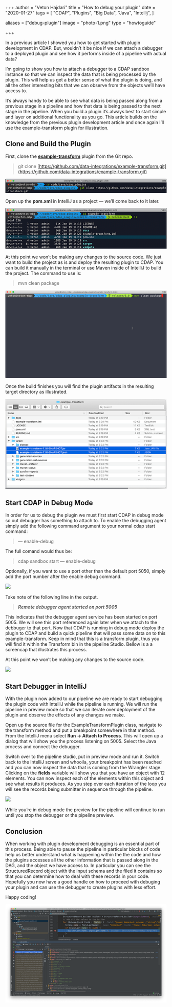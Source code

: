+++
author = "Veton Hajdari"
title = "How to debug your plugin"
date = "2020-01-27"
tags = [
    "CDAP",
    "Plugins",
    "Big Data",
    "Java",
    "Intellij",
]

aliases = ["debug-plugin"]
image = "photo-1.png"
type = "howtoguide"

+++

In a previous article I showed you how to get started with plugin development in CDAP. But, wouldn’t it be nice if we can attach a debugger to a deployed plugin and see how it performs inside of a pipeline with actual data?

I’m going to show you how to attach a debugger to a CDAP sandbox instance so that we can inspect the data that is being processed by the plugin. This will help us get a better sense of what the plugin is doing, and all the other interesting bits that we can observe from the objects we’ll have access to.

It’s always handy to be able to see what data is being passed along from a previous stage in a pipeline and how that data is being passed to the next stage in the pipeline. When you build a plugin it’s always best to start simple and layer on additional functionality as you go. This article builds on the knowledge from the previous plugin development article and once again I’ll use the example-transform plugin for illustration.

**Clone and Build the Plugin**
------------------------------

First, clone the [**example-transform**](https://github.com/data-integrations/example-transform.git) plugin from the Git repo.

> git clone [https://github.com/data-integrations/example-transform.git](https://github.com/data-integrations/example-transform.git)

![](photo-2.png)

Open up the **pom.xml** in IntelliJ as a project — we’ll come back to it later.

![](photo-3.png)

At this point we won’t be making any changes to the source code. We just want to build the project as is and deploy the resulting plugin to CDAP. You can build it manually in the terminal or use Maven inside of IntelliJ to build the project. The command to use is:

> mvn clean package

![](photo-4.gif)

Once the build finishes you will find the plugin artifacts in the resulting target directory as illustrated.

![](photo-5.png)

**Start CDAP in Debug Mode**
----------------------------

In order for us to debug the plugin we must first start CDAP in debug mode so out debugger has something to attach to. To enable the debugging agent simply add the following command argument to your normal cdap start command:

> — enable-debug

The full comand would thus be:

> cdap sandbox start — enable-debug

Optionally, if you want to use a port other than the default port 5050, simply add the port number after the enable debug command.

![](https://i.ibb.co/LzqCZN0/photo-6.gif)

Take note of the following line in the output.

> **_Remote debugger agent started on port 5005_**

This indicates that the debugger agent service has been started on port 5005. We will see this port referenced again later when we attach to the debbuger to that port. Now that CDAP is running in debug mode deploy the plugin to CDAP and build a quick pipeline that will pass some data on to this example-transform. Keep in mind that this is a transform plugin, thus you will find it within the Transform bin in the pipeline Studio. Bellow is a a screencap that illustrates this process.

At this point we won’t be making any changes to the source code.

![](https://i.ibb.co/QfjswhV/photo-7.gif)


**Start Debugger in IntelliJ**
------------------------------

With the plugin now added to our pipeline we are ready to start debugging the plugin code with IntelliJ while the pipeline is running. We will run the pipeline in preview mode so that we can iterate over deployment of the plugin and observe the effects of any changes we make.

Open up the source file for the ExampleTransformPlugin class, navigate to the transform method and put a breakpoint somewhere in that method. From the IntelliJ menu select **Run → Attach to Process**. This will open up a dialog that will show you the process listening on 5005. Select the Java process and connect the debugger.

Switch over to the pipeline studio, put in preview mode and run it. Switch back to the IntelliJ screen and whooila, your breakpoint has been reached and you can now inspect the data that is coming from the Wrangler stage. Clicking on the **fields** variable will show you that you have an object with 12 elements. You can now inspect each of the elements within this object and see what results it produces. As you step over each iteration of the loop you will see the records being submitter in sequence through the pipeline.

![](https://i.ibb.co/z2Q8GFy/photo-8.gif)


While you’re in debug mode the preview for the pipeline will continue to run until you stop the debugger or the pipeline preview.

Conclusion
----------

When working with plugin development debugging is an essential part of this process. Being able to pause the pipeline in particular blocks of code help us better understand what is happening within the the code and how the plugins accesses all the other information that is passed along in the DAG, and the object we have access to. In particular you can see the StructuredRecord object with the input schema and the filed it contains so that you can determine how to deal with these records in your code. Hopefully you now have a good handle on how to proceed with debuging your plugin and can use the debugger to create plugins with less effort.

Happy coding!

![](photo-9.png)
